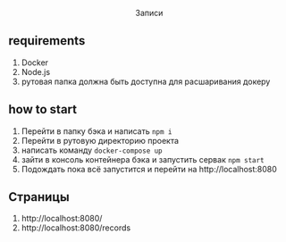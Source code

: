 <p align="center" >
  Записи
</p>

## requirements
 1) Docker
 2) Node.js
 3) рутовая папка должна быть доступна для расшаривания докеру
## how to start
 1) Перейти в папку бэка и написать `npm i`  
 2) Перейти в рутовую директорию проекта 
 3) написать команду `docker-compose up`
 4) зайти в консоль контейнера бэка и запустить сервак `npm start`
 5) Подождать пока всё запустится и перейти на http://localhost:8080



## Страницы
 1) http://localhost:8080/
 2) http://localhost:8080/records
   


